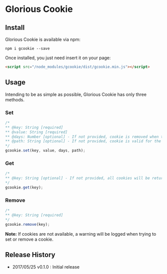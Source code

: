 # Glorious Cookie

## Install

Glorious Cookie is available via npm:
```
npm i gcookie --save
```

Once installed, you just need insert it on your page:
``` html
<script src="/node_modules/gcookie/dist/gcookie.min.js"></script>
```

## Usage

Intending to be as simple as possible, Glorious Cookie has only three methods.

### Set

``` javascript
/*
** @key: String [required]
** @value: String [required]
** @days: Number [optional] - If not provided, cookie is removed when the user closes the browser.
** @path: String [optional] - If not provided, cookie is valid for the entire site.
*/
gcookie.set(key, value, days, path);
```

### Get

``` javascript
/*
** @key: String [optional] - If not provided, all cookies will be returned.
*/
gcookie.get(key);
```

### Remove

``` javascript
/*
** @key: String [required]
*/
gcookie.remove(key);
```

**Note:** If cookies are not available, a warning will be logged when trying to set or remove a cookie.

## Release History

- 2017/05/25 v0.1.0 : Initial release
